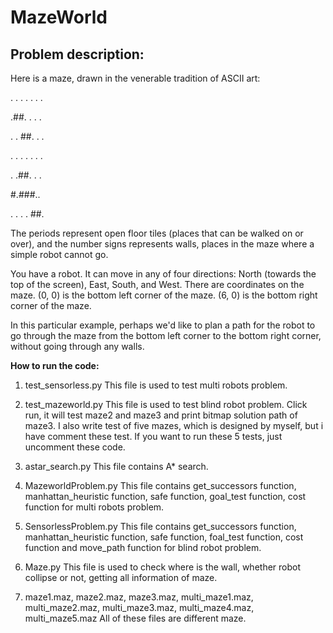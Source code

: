 # MazeWorld
## Problem description:
Here is a maze, drawn in the venerable tradition of ASCII art:

. . . . . . .

.##. . . .

. . ##. . .

. . . . . . .

. .##. . .

#.###..

. . . . ##.

The periods represent open floor tiles (places that can be walked on or over), and the number signs represents walls, places in the maze where a simple robot cannot go.

You have a robot. It can move in any of four directions: North (towards the top of the screen), East, South, and West. There are coordinates on the maze. (0, 0) is the bottom left corner of the maze. (6, 0) is the bottom right corner of the maze.

In this particular example, perhaps we'd like to plan a path for the robot to go through the maze from the bottom left corner to the bottom right corner, without going through any walls.

**How to run the code:**

1. test_sensorless.py
This file is used to test multi robots problem.

2. test_mazeworld.py
This file is used to test blind robot problem. Click run, it will test maze2 and maze3 and print bitmap solution path of maze3.
I also write test of five mazes, which is designed by myself, but i have comment these test. If you want to run these 5 tests, just uncomment these code.

3. astar_search.py
This file contains A* search.

4. MazeworldProblem.py
This file contains get_successors function, manhattan_heuristic function, safe function, goal_test function, cost function for multi robots problem.

5. SensorlessProblem.py
This file contains get_successors function, manhattan_heuristic function, safe function, foal_test function, cost function and move_path function for blind robot problem.

6. Maze.py
This file is used to check where is the wall, whether robot collipse or not, getting all information of maze.

7. maze1.maz, maze2.maz, maze3.maz, multi_maze1.maz, multi_maze2.maz, multi_maze3.maz, multi_maze4.maz, multi_maze5.maz
All of these files are different maze.
